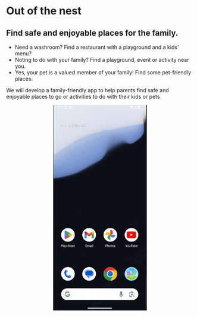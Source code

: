 # Out of the nest

## Find safe and enjoyable places for the family.

* Need a washroom?
Find a restaurant with a playground and a kids' menu?
* Noting to do with your family? Find a playground, event or activity near you.
* Yes, your pet is a valued member of your family! Find some pet-friendly places.

We will develop a family-friendly app to help parents find safe and enjoyable places to go or activities to do with their kids or pets

<p align="center">
  <img src="images/screen_recording.gif" alt="See what stage we are at" width="50%">
</p>